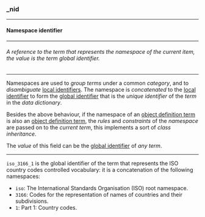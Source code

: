 ### _nid

------

#### Namespace identifier

------

###### A reference to the term that represents the namespace of the current item, the value is the term global identifier.

------

Namespaces are used to *group terms* under a common *category*, and to *disambiguate* [local identifiers](_lid). The namespace is *concatenated* to the [local identifier](_lid) to form the [global identifier](_gid) that is the *unique identifier* of the *term* in the *data dictionary*.

Besides the above behaviour, if the namespace of an [object definition term](_term_object) is also an [object definition term](_term_object), the *rules* and *constraints* of the *namespace* are passed on to the *current term*, this implements a sort of *class inheritance*.

The *value* of this field can be the [global identifier](_gid) of *any term*.

------

`iso_3166_1` is the global identifier of the term that represents the ISO country codes controlled vocabulary: it is a concatenation of the following namespaces:

- `iso`: The International Standards Organisation (ISO) root namespace.
- `3166`: Codes for the representation of names of countries and their subdivisions.
- `1`: Part 1: Country codes.
